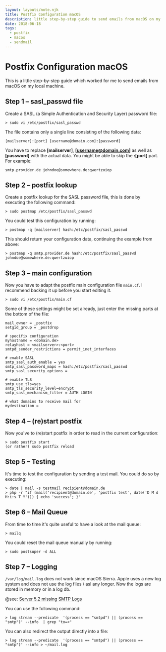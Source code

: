 ```yaml
---
layout: layouts/note.njk
title: Postfix Configuration macOS
description: little step-by-step guide to send emails from macOS on my local machine
date: 2018-06-18
tags:
  - postfix
  - macos
  - sendmail
---
```

# Postfix Configuration macOS

This is a little step-by-step guide which worked for me to send emails from macOS on my local machine.

## Step 1 – sasl_passwd file

Create a SASL (a Simple Authentication and Security Layer) password file:

```
> sudo vi /etc/postfix/sasl_passwd
```

The file contains only a single line consisting of the following data:

```
[mailserver]:[port] [username@domain.com]:[password]
```

You have to replace **[mailserver]**, **[username@domain.com]** as well as **[password]** with the actual data. You might be able to skip the **:[port]** part.
For example:

```
smtp.provider.de johndoe@somewhere.de:qwertzuiop
```

## Step 2 – postfix lookup

Create a postfix lookup for the SASL password file, this is done by executing the following command:

```
> sudo postmap /etc/postfix/sasl_passwd
```

You could test this configuration by running:

```
> postmap -q [mailserver] hash:/etc/postfix/sasl_passwd
```

This should return your configuration data, continuing the example from above:

```
> postmap -q smtp.provider.de hash:/etc/postfix/sasl_passwd
johndoe@somewhere.de:qwertzuiop
```

## Step 3 – main configuration

Now you have to adapt the postfix main configuration file  `main.cf`. I recommend backing it up before you start editing it.

```
> sudo vi /etc/postfix/main.cf
```

Some of these settings might be set already, just enter the missing parts at the bottom of the file:

```
mail_owner = _postfix
setgid_group = _postdrop

# specifix configuration
myhostname = <domain.de>
relayhost = <mailserver>:<port>
smtpd_sender_restrictions = permit_inet_interfaces

# enable SASL
smtp_sasl_auth_enable = yes
smtp_sasl_password_maps = hash:/etc/postfix/sasl_passwd
smtp_sasl_security_options =

# enable TLS
smtp_use_tls=yes
smtp_tls_security_level=encrypt
smtp_sasl_mechanism_filter = AUTH LOGIN

# what domains to receive mail for
mydestination =
```

## Step 4 – (re)start postfix

Now you've to (re)start postfix in order to read in the current configuration:

```
> sudo postfix start
(or rather) sudo postfix reload
```

## Step 5 – Testing

It's time to test the configuration by sending a test mail. You could do so by executing:

```
> date | mail -s testmail recipient@domain.de
> php -r "if (mail('recipient@domain.de', 'postfix test', date('D M d H:i:s T Y'))) { echo 'success'; }"
```

## Step 6 – Mail Queue

From time to time it's quite useful to have a look at the mail queue:

```
> mailq
```

You could reset the mail queue manually by running:

```
> sudo postsuper -d ALL
```

## Step 7 – Logging

`/var/log/mail.log` does not work since macOS Sierra. Apple uses a new log system and does not use the log files / asl any longer.
Now the logs are stored in memory or in a log db.

@see: [Server 5.2 missing SMTP Logs](https://discussions.apple.com/thread/7688551)

You can use the following command:

```
> log stream --predicate  '(process == "smtpd") || (process == "smtp")' --info  | grep "to=<"
```

You can also redirect the output directly into a file:

```
> log stream --predicate  '(process == "smtpd") || (process == "smtp")' --info > ~/mail.log
```

